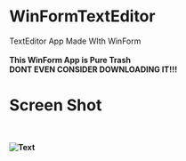 # WinFormTextEditor
TextEditor App Made WIth WinForm
<br>
<br>
<b>This WinForm App is Pure Trash<b>
<br>
<b>DONT EVEN CONSIDER DOWNLOADING IT!!!</b>
<br>
# Screen Shot
<br>

![Text](https://user-images.githubusercontent.com/110425449/183312565-10237c9a-dd7e-4b96-be22-f02ea21f031d.PNG)

